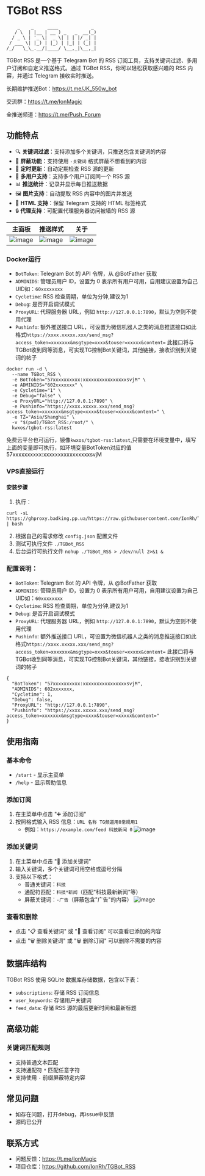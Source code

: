 # TGBot RSS
```
    _    _     ____            _ 
   / \  | |__ | __ ) _   _  __(_)
  / _ \ | '_ \|  _ \| | | |/ _| |
 / ___ \| |_) | |_) | |_| | (_| |
/_/   \_\_.__/|____/ \__,_|\__,_|
```

TGBot RSS 是一个基于 Telegram Bot 的 RSS 订阅工具，支持关键词过滤、多用户订阅和自定义推送格式。通过 TGBot RSS，你可以轻松获取感兴趣的 RSS 内容，并通过 Telegram 接收实时推送。

长期维护推送Bot：https://t.me/JK_550w_bot

交流群：https://t.me/IonMagic

全推送频道：https://t.me/Push_Forum
## 功能特点

- 🔍 **关键词过滤**：支持添加多个关键词，只推送包含关键词的内容
- 🚫 **屏蔽功能**：支持使用 `-关键词` 格式屏蔽不想看到的内容
- 🔄 **定时更新**：自动定期检查 RSS 源的更新
- 👥 **多用户支持**：支持多个用户订阅同一个 RSS 源
- 📊 **推送统计**：记录并显示每日推送数据
- 🖼️ **图片支持**：自动提取 RSS 内容中的图片并发送
- 🔗 **HTML 支持**：保留 Telegram 支持的 HTML 标签格式
- 🔒 **代理支持**：可配置代理服务器访问被墙的 RSS 源

| 主面板   | 推送样式 | 关于    |
|--------|------|---------|
| ![image](https://ghproxy.badking.pp.ua/https://raw.githubusercontent.com/IonRh/TGBot_RSS/main/Image/2afc6ebcf12db6f36af25877e7e24f72.png)   | ![image](https://ghproxy.badking.pp.ua/https://raw.githubusercontent.com/IonRh/TGBot_RSS/main/Image/2025-06-06%20225016.png)   | ![image](https://ghproxy.badking.pp.ua/https://raw.githubusercontent.com/IonRh/TGBot_RSS/main/Image/2025-06-06%20223327.png)   |

### Docker运行

- `BotToken`: Telegram Bot 的 API 令牌，从 @BotFather 获取
- `ADMINIDS`: 管理员用户 ID，设置为 0 表示所有用户可用，自用建议设置为自己UID如：`60xxxxxxxx`
- `Cycletime`: RSS 检查周期，单位为分钟,建议为1
- `Debug`: 是否开启调试模式
- `ProxyURL`: 代理服务器 URL，例如 `http://127.0.0.1:7890`，默认为空则不使用代理
- `Pushinfo`: 额外推送接口 URL，可设置为微信机器人之类的消息推送接口如此格式`https://xxxx.xxxxx.xxx/send_msg?access_token=xxxxxxx&msgtype=xxxx&touser=xxxxx&content=`
此接口将与TGBot收到同等消息，可实现TG控制Bot关键词，其他链接，接收识别到关键词的帖子

```
docker run -d \
  --name TGBot_RSS \
  -e BotToken="57xxxxxxxxxx:xxxxxxxxxxxxxxxxsvjM" \
  -e ADMINIDS="602xxxxxxx" \
  -e Cycletime="1" \
  -e Debug="false" \
  -e ProxyURL="http://127.0.0.1:7890" \
  -e Pushinfo="https://xxxx.xxxxx.xxx/send_msg?access_token=xxxxxxx&msgtype=xxxx&touser=xxxxx&content=" \
  -e TZ="Asia/Shanghai" \
  -v "$(pwd)/TGBot_RSS:/root/" \
  kwxos/tgbot-rss:latest
```

免费云平台也可运行，镜像`kwxos/tgbot-rss:latest`,只需要在环境变量中，填写上面的变量即可执行，如环境变量BotToken对应的值57xxxxxxxxxx:xxxxxxxxxxxxxxxxsvjM

### VPS直接运行

#### 安装步骤

1. 执行：

```
curl -sL https://ghproxy.badking.pp.ua/https://raw.githubusercontent.com/IonRh/TGBot_RSS/main/TGBot_RSS.sh | bash
```

2. 根据自己的需求修改 `config.json` 配置文件
3. 测试可执行文件 `./TGBot_RSS`
4. 后台运行可执行文件 `nohup ./TGBot_RSS > /dev/null 2>&1 &`


### 配置说明：
- `BotToken`: Telegram Bot 的 API 令牌，从 @BotFather 获取
- `ADMINIDS`: 管理员用户 ID，设置为 0 表示所有用户可用，自用建议设置为自己UID如：`60xxxxxxxx`
- `Cycletime`: RSS 检查周期，单位为分钟,建议为1
- `Debug`: 是否开启调试模式
- `ProxyURL`: 代理服务器 URL，例如 `http://127.0.0.1:7890`，默认为空则不使用代理
- `Pushinfo`: 额外推送接口 URL，可设置为微信机器人之类的消息推送接口如此格式`https://xxxx.xxxxx.xxx/send_msg?access_token=xxxxxxx&msgtype=xxxx&touser=xxxxx&content=`
此接口将与TGBot收到同等消息，可实现TG控制Bot关键词，其他链接，接收识别到关键词的帖子

```
{
  "BotToken": "57xxxxxxxxxx:xxxxxxxxxxxxxxxxsvjM",
  "ADMINIDS": 602xxxxxxx,
  "Cycletime": 1,
  "Debug": false,
  "ProxyURL": "http://127.0.0.1:7890",
  "Pushinfo": "https://xxxx.xxxxx.xxx/send_msg?access_token=xxxxxxx&msgtype=xxxx&touser=xxxxx&content="
}
```
## 使用指南

### 基本命令

- `/start` - 显示主菜单
- `/help` - 显示帮助信息

### 添加订阅

1. 在主菜单中点击 "➕ 添加订阅"
2. 按照格式输入 RSS 信息：`URL 名称 TG频道用0常规用1`
   - 例如：`https://example.com/feed 科技新闻 0`
![image](https://ghproxy.badking.pp.ua/https://raw.githubusercontent.com/IonRh/TGBot_RSS/main/Image/2025-06-06%20223402.png)
### 添加关键词

1. 在主菜单中点击 "📝 添加关键词"
2. 输入关键词，多个关键词可用空格或逗号分隔
3. 支持以下格式：
   - 普通关键词：`科技`
   - 通配符匹配：`科技*新闻`（匹配"科技最新新闻"等）
   - 屏蔽关键词：`-广告`（屏蔽包含"广告"的内容）
![image](https://ghproxy.badking.pp.ua/https://raw.githubusercontent.com/IonRh/TGBot_RSS/main/Image/2025-06-06%20223348.png)
### 查看和删除

- 点击 "📋 查看关键词" 或 "📰 查看订阅" 可以查看已添加的内容
- 点击 "🗑️ 删除关键词" 或 "🗑️ 删除订阅" 可以删除不需要的内容

## 数据库结构

TGBot RSS 使用 SQLite 数据库存储数据，包含以下表：

- `subscriptions`: 存储 RSS 订阅信息
- `user_keywords`: 存储用户关键词
- `feed_data`: 存储 RSS 源的最后更新时间和最新标题

## 高级功能

### 关键词匹配规则

- 支持普通文本匹配
- 支持通配符 `*` 匹配任意字符
- 支持使用 `-` 前缀屏蔽特定内容

## 常见问题

- 如存在问题，打开debug，再issue中反馈
- 源码已公开
## 联系方式

- 问题反馈：https://t.me/IonMagic
- 项目仓库：https://github.com/IonRh/TGBot_RSS 
